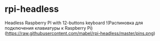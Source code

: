 # rpi-headless
Headless Raspberry PI with 12-buttons keyboard
!(Распиновка для подключения клавиатуры к Raspberry Pi)(https://raw.githubusercontent.com/mabel/rpi-headless/master/pins.png)
